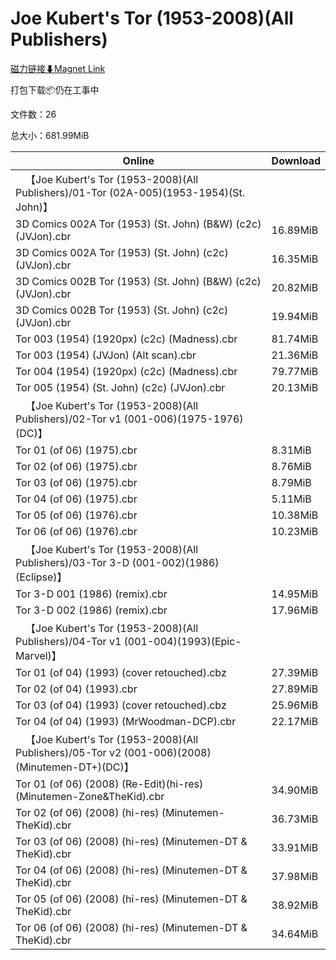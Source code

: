 # Joe Kubert's Tor (1953-2008)(All Publishers)

[磁力链接⬇Magnet Link](magnet:?xt=urn:btih:4af89fea44c48392a434d9797562689c1b56fa85&dn=Joe%20Kubert%27s%20Tor%20%281953-2008%29%28All%20Publishers%29)

打包下载📦仍在工事中

文件数：26

总大小：681.99MiB

Online | Download
--- | ---
&emsp;【Joe Kubert's Tor (1953-2008)(All Publishers)/01-Tor (02A-005)(1953-1954)(St. John)】 | 
3D Comics 002A Tor (1953) (St. John) (B&W) (c2c) (JVJon).cbr | 16.89MiB
3D Comics 002A Tor (1953) (St. John) (c2c) (JVJon).cbr | 16.35MiB
3D Comics 002B Tor (1953) (St. John) (B&W) (c2c) (JVJon).cbr | 20.82MiB
3D Comics 002B Tor (1953) (St. John) (c2c) (JVJon).cbr | 19.94MiB
Tor 003 (1954) (1920px) (c2c) (Madness).cbr | 81.74MiB
Tor 003 (1954) (JVJon) (Alt scan).cbr | 21.36MiB
Tor 004 (1954) (1920px) (c2c) (Madness).cbr | 79.77MiB
Tor 005 (1954) (St. John) (c2c) (JVJon).cbr | 20.13MiB
&emsp;【Joe Kubert's Tor (1953-2008)(All Publishers)/02-Tor v1 (001-006)(1975-1976)(DC)】 | 
Tor 01 (of 06) (1975).cbr | 8.31MiB
Tor 02 (of 06) (1975).cbr | 8.76MiB
Tor 03 (of 06) (1975).cbr | 8.79MiB
Tor 04 (of 06) (1975).cbr | 5.11MiB
Tor 05 (of 06) (1976).cbr | 10.38MiB
Tor 06 (of 06) (1976).cbr | 10.23MiB
&emsp;【Joe Kubert's Tor (1953-2008)(All Publishers)/03-Tor 3-D (001-002)(1986)(Eclipse)】 | 
Tor 3-D 001 (1986) (remix).cbr | 14.95MiB
Tor 3-D 002 (1986) (remix).cbr | 17.96MiB
&emsp;【Joe Kubert's Tor (1953-2008)(All Publishers)/04-Tor v1 (001-004)(1993)(Epic-Marvel)】 | 
Tor 01 (of 04) (1993) (cover retouched).cbz | 27.39MiB
Tor 02 (of 04) (1993).cbr | 27.89MiB
Tor 03 (of 04) (1993) (cover retouched).cbz | 25.96MiB
Tor 04 (of 04) (1993) (MrWoodman-DCP).cbr | 22.17MiB
&emsp;【Joe Kubert's Tor (1953-2008)(All Publishers)/05-Tor v2 (001-006)(2008)(Minutemen-DT+)(DC)】 | 
Tor 01 (of 06) (2008) (Re-Edit)(hi-res)(Minutemen-Zone&TheKid).cbr | 34.90MiB
Tor 02 (of 06) (2008) (hi-res) (Minutemen-TheKid).cbr | 36.73MiB
Tor 03 (of 06) (2008) (hi-res) (Minutemen-DT & TheKid).cbr | 33.91MiB
Tor 04 (of 06) (2008) (hi-res) (Minutemen-DT & TheKid).cbr | 37.98MiB
Tor 05 (of 06) (2008) (hi-res) (Minutemen-DT & TheKid).cbr | 38.92MiB
Tor 06 (of 06) (2008) (hi-res) (Minutemen-DT & TheKid).cbr | 34.64MiB